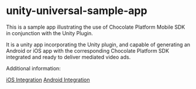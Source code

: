 # unity-universal-sample-app

This is a sample app illustrating the use of Chocolate Platform Mobile SDK in conjunction with the Unity Plugin.

It is a unity app incorporating the Unity plugin, and capable of generating an Android or iOS app with the corresponding Chocolate Platform SDK integrated and ready to deliver mediated video ads.

Additional information:

[iOS Integration](https://chocolateplatform.com/unity-ios/?app_dev_framework=unity&app_platform=ios)
[Android Integration](https://chocolateplatform.com/unity-android/?app_dev_framework=unity&app_platform=android)
